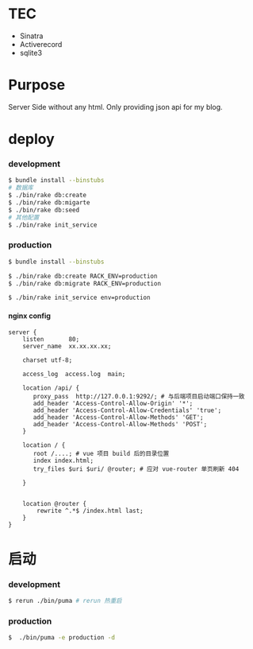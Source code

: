 # TEC

* Sinatra
* Activerecord
* sqlite3

# Purpose

Server Side without any html. Only providing json api for my blog.



# deploy

### development

```bash
$ bundle install --binstubs
# 数据库
$ ./bin/rake db:create 
$ ./bin/rake db:migarte
$ ./bin/rake db:seed
# 其他配置
$ ./bin/rake init_service 
```

### production

```bash
$ bundle install --binstubs

$ ./bin/rake db:create RACK_ENV=production
$ ./bin/rake db:migrate RACK_ENV=production

$ ./bin/rake init_service env=production
```

#### nginx config

```
server {
    listen       80;
    server_name  xx.xx.xx.xx;

    charset utf-8;

    access_log  access.log  main;

    location /api/ {
       proxy_pass  http://127.0.0.1:9292/; # 与后端项目启动端口保持一致
       add_header 'Access-Control-Allow-Origin' '*';
       add_header 'Access-Control-Allow-Credentials' 'true';
       add_header 'Access-Control-Allow-Methods' 'GET';
       add_header 'Access-Control-Allow-Methods' 'POST';
    }

    location / {
       root /....; # vue 项目 build 后的目录位置 
       index index.html;
       try_files $uri $uri/ @router; # 应对 vue-router 单页刷新 404

    }


    location @router {
        rewrite ^.*$ /index.html last;
    }
}
```


# 启动

### development

```bash
$ rerun ./bin/puma # rerun 热重启
```

### production

```bash
$  ./bin/puma -e production -d
```


